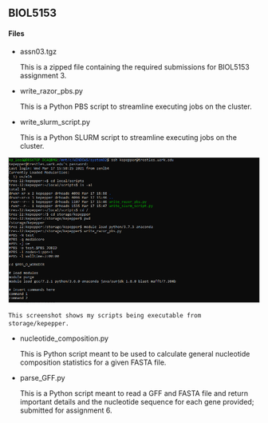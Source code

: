 ## BIOL5153

#### Files

* assn03.tgz

	This is a zipped file containing the required submissions for BIOL5153 assignment 3. 

* write_razor_pbs.py

	This is a Python PBS script to streamline executing jobs on the cluster.

* write_slurm_script.py

	This is a Python SLURM script to streamline executing jobs on the cluster. 

![](assn04screenshot.png)

	This screenshot shows my scripts being executable from storage/kepepper.

* nucleotide_composition.py

	This is Python script meant to be used to calculate general nucleotide composition statistics for a given FASTA file.

* parse_GFF.py

	This is a Python script meant to read a GFF and FASTA file and return important details and the nucleotide sequence for each gene provided; submitted for assignment 6.
